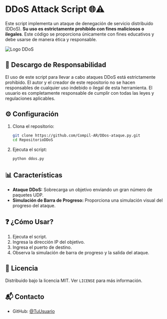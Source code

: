 # DDoS Attack Script 🌐⚠️

Este script implementa un ataque de denegación de servicio distribuido (DDoS). **Su uso es estrictamente prohibido con fines maliciosos o ilegales**. Este código se proporciona únicamente con fines educativos y debe usarse de manera ética y responsable.

![Logo DDoS](logo-github-ddos.png)

## 🚨 Descargo de Responsabilidad

El uso de este script para llevar a cabo ataques DDoS está estrictamente prohibido. El autor y el creador de este repositorio no se hacen responsables de cualquier uso indebido o ilegal de esta herramienta. El usuario es completamente responsable de cumplir con todas las leyes y regulaciones aplicables.

## ⚙️ Configuración

1. Clona el repositorio:
    ```bash
    git clone https://github.com/Compil-AR/DDos-ataque.py.git
    cd RepositorioDDoS
    ```

2. Ejecuta el script:
    ```bash
    python ddos.py
    ```

## 📊 Características

- **Ataque DDoS:** Sobrecarga un objetivo enviando un gran número de paquetes UDP.
- **Simulación de Barra de Progreso:** Proporciona una simulación visual del progreso del ataque.

## ❓ ¿Cómo Usar?

1. Ejecuta el script.
2. Ingresa la dirección IP del objetivo.
3. Ingresa el puerto de destino.
4. Observa la simulación de barra de progreso y la salida del ataque.

## 📝 Licencia

Distribuido bajo la licencia MIT. Ver `LICENSE` para más información.

## 📬 Contacto

- GitHub: [@TuUsuario](https://github.com/Compil-AR)
